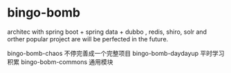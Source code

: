 # bingo-bomb
architec with spring boot + spring data + dubbo , redis, shiro, solr and orther popular project are will be perfected in the future.

bingo-bomb-chaos 不停完善成一个完整项目
bingo-bomb-daydayup 平时学习积累
bingo-bobm-commons 通用模块
